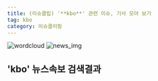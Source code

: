 ```yaml
---
title: (이슈클립) '**kbo**' 관련 이슈, 기사 모아 보기
tag: kbo
category: 이슈클리핑
---
```

![wordcloud](https://s3.ap-northeast-2.amazonaws.com/lyrics101-wordcloud/2018-09-29-1538211372.png)
![news_img](https://user-images.githubusercontent.com/42597476/44507050-1206f400-a6e4-11e8-8d98-7ffbfebb353f.png)
## **'**kbo**'** 뉴스속보 검색결과


